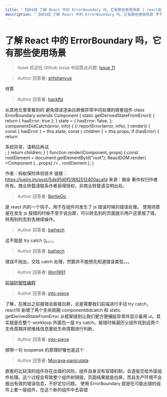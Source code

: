 ```yaml
---
title: "【Q010】了解 React 中的 ErrorBoundary 吗，它有那些使用场景 | react高频面试题"
description: "【Q010】了解 React 中的 ErrorBoundary 吗，它有那些使用场景 字节跳动面试题、阿里腾讯面试题、美团小米面试题。"
---
```


# 了解 React 中的 ErrorBoundary 吗，它有那些使用场景

> Issue
> 欢迎在 Gtihub Issue 中回答此问题: [Issue 11](https://github.com/shfshanyue/Daily-Question/issues/11)

> Author
> 回答者: [shfshanyue](https://github.com/shfshanyue)

待答

> Author
> 回答者: [hackftz](https://github.com/hackftz)

从其他文章里看到的 避免错误渲染白屏做异常中间处理的嵌套组件
class ErrorBoundary extends Component {
static getDerivedStateFromError() {
return { hasError: true };
}
state = {
hasError: false,
};
componentDidCatch(error, info) {
// reportError(error, info);
}
render() {
const { hasError } = this.state;
const { children } = this.props;
if (hasError) {
return <div>系统异常，请稍后再试</div>;
}
return children;
}
}
function render(Component, props) {
const rootElement = document.getElementById("root");
ReactDOM.render(
<ErrorBoundary>
<Component {...props} />
</ErrorBoundary>,
rootElement
);
}

作者：蚂蚁保险体验技术
链接：https://juejin.im/post/5de91d0f51882512400acafd
来源：掘金
著作权归作者所有。商业转载请联系作者获得授权，非商业转载请注明出处。

> Author
> 回答者: [BertieGo](https://github.com/BertieGo)

是 react 内的一个钩子，用于在组件内发生了 js 错误时候的错误处理。
使用场景是在发生 js 报错的时候不至于说白屏，可以转去别的页面提示用户这里报了错，转用别的去到去继续操作。

> Author
> 回答者: [baihech](https://github.com/baihech)

这不就是 try catch 么。。。

> Author
> 回答者: [baihech](https://github.com/baihech)

错误不抛出，交给 catch 处理，然鹅并不能预先知道错误类型。。。

> Author
> 回答者: [libin1991](https://github.com/libin1991)

[前端防御性编程](https://juejin.im/post/5de91d0f51882512400acafd#heading-9)

> Author
> 回答者: [into-piece](https://github.com/into-piece)

了解，在推出之前报错会直接白屏，总是需要我们前端进行手动 try catch，react16 新增了两个生命周期 componentdidcatch 和 static getDerivedStateFromError 从框架级别让我们更方便捕捉异常并显示备用 ui。其实就是在整个 workloop 外面包一层 try catch，报错时候遍历父组件找到这两个生命周期并把堆栈信息塞给生命周期进行判断。

> Author
> 回答者: [into-piece](https://github.com/into-piece)

顺带一句 suspense 的原理好像也是这个

> Author
> 回答者: [Murraya-paniculata](https://github.com/Murraya-paniculata)

嵌套的比较深的组件存在出错的风险，组件自身没有容错机制，会逐层交给外层组件处理。这个过程会导致整个组件树销毁。页面结果就是白屏。而且生产环境不会报出有效的错误信息，不好定位问题。
使用 ErrorBoundary 就是在可能出错的组件上套一层组件，在这个新的组件中去容错
